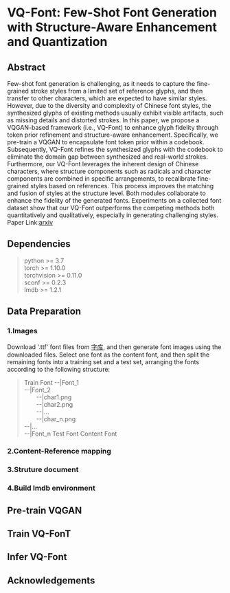 # VQ-Font: Few-Shot Font Generation with Structure-Aware Enhancement and Quantization
## Abstract
Few-shot font generation is challenging, as it needs to capture the fine-grained stroke styles from a limited set of reference glyphs, and then transfer to other characters, which are expected to have similar styles. However, due to the diversity and complexity of Chinese font styles, the synthesized glyphs of existing methods usually exhibit visible artifacts, such as missing details and distorted strokes. In this paper, we propose a VQGAN-based framework (i.e., VQ-Font) to enhance glyph fidelity through token prior refinement and structure-aware enhancement. Specifically, we pre-train a VQGAN to encapsulate font token prior within a codebook. Subsequently, VQ-Font refines the synthesized glyphs with the codebook to eliminate the domain gap between synthesized and real-world strokes. Furthermore, our VQ-Font leverages the inherent design of Chinese characters, where structure components such as radicals and character components are combined in specific arrangements, to recalibrate fine-grained styles based on references. This process improves the matching and fusion of styles at the structure level. Both modules collaborate to enhance the fidelity of the generated fonts. Experiments on a collected font dataset show that our VQ-Font outperforms the competing methods both quantitatively and qualitatively, especially in generating challenging styles.  
Paper Link:[arxiv](https://arxiv.org/pdf/2308.14018.pdf)
## Dependencies
>python >= 3.7  
 torch >= 1.10.0  
 torchvision >= 0.11.0  
 sconf >= 0.2.3  
 lmdb >= 1.2.1
## Data Preparation
### 1.Images
Download '.ttf' font files from [字库](https://www.foundertype.com/), and then generate font images using the downloaded files. Select one font as the content font, and then split the remaining fonts into a training set and a test set, arranging the fonts according to the following structure:
>Train Font
--|Font_1  
--|Font_2  
&emsp;&emsp;--|char1.png  
&emsp;&emsp;--|char2.png  
&emsp;&emsp;--|...  
&emsp;&emsp;--|char_n.png  
--|...  
--|Font_n
Test Font
Content Font
### 2.Content-Reference mapping
### 3.Struture document
### 4.Build lmdb environment
## Pre-train VQGAN
## Train VQ-FonT
## Infer VQ-Font
## Acknowledgements

